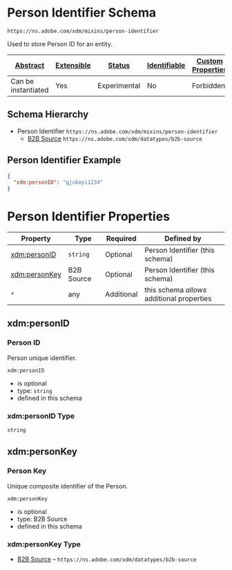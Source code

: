 
# Person Identifier Schema

```
https://ns.adobe.com/xdm/mixins/person-identifier
```

Used to store Person ID for an entity.

| [Abstract](../../../abstract.md) | [Extensible](../../../extensions.md) | [Status](../../../status.md) | [Identifiable](../../../id.md) | [Custom Properties](../../../extensions.md) | [Additional Properties](../../../extensions.md) | Defined In |
|----------------------------------|--------------------------------------|------------------------------|--------------------------------|---------------------------------------------|-------------------------------------------------|------------|
| Can be instantiated | Yes | Experimental | No | Forbidden | Permitted | [fieldgroups/shared/person-identifier.schema.json](fieldgroups/shared/person-identifier.schema.json) |
## Schema Hierarchy

* Person Identifier `https://ns.adobe.com/xdm/mixins/person-identifier`
  * [B2B Source](../../datatypes/b2b/b2b-source.schema.md) `https://ns.adobe.com/xdm/datatypes/b2b-source`


## Person Identifier Example
```json
{
  "xdm:personID": "gjukoyi1234"
}
```

# Person Identifier Properties

| Property | Type | Required | Defined by |
|----------|------|----------|------------|
| [xdm:personID](#xdmpersonid) | `string` | Optional | Person Identifier (this schema) |
| [xdm:personKey](#xdmpersonkey) | B2B Source | Optional | Person Identifier (this schema) |
| `*` | any | Additional | this schema *allows* additional properties |

## xdm:personID
### Person ID

Person unique identifier.

`xdm:personID`
* is optional
* type: `string`
* defined in this schema

### xdm:personID Type


`string`






## xdm:personKey
### Person Key

Unique composite identifier of the Person.

`xdm:personKey`
* is optional
* type: B2B Source
* defined in this schema

### xdm:personKey Type


* [B2B Source](../../datatypes/b2b/b2b-source.schema.md) – `https://ns.adobe.com/xdm/datatypes/b2b-source`




